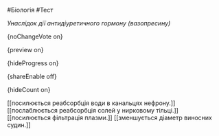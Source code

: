 #Біологія #Тест

*Унаслідок дії антидіуретичного гормону (вазопресину)*

{noChangeVote on}

{preview on}

{hideProgress on}

{shareEnable off}

{hideCount on}

[[посилюється реабсорбція води в канальцях нефрону.]]
[[послаблюється реабсорбція солей у нирковому тільці.]]
[[посилюється фільтрація плазми.]]
[[зменшується діаметр виносних судин.]]
